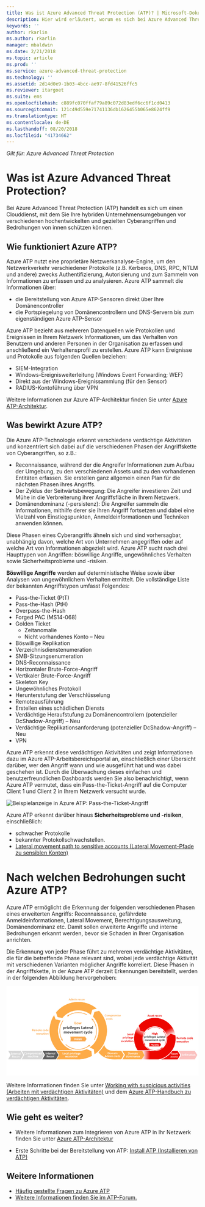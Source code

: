 ```yaml
---
title: Was ist Azure Advanced Threat Protection (ATP)? | Microsoft-Dokumentation
description: Hier wird erläutert, worum es sich bei Azure Advanced Threat Protection (ATP) handelt und welche Arten von verdächtigen Aktivitäten erkannt werden können
keywords: ''
author: rkarlin
ms.author: rkarlin
manager: mbaldwin
ms.date: 2/21/2018
ms.topic: article
ms.prod: ''
ms.service: azure-advanced-threat-protection
ms.technology: ''
ms.assetid: 2d14d0e9-1b03-4bcc-ae97-8fd41526ffc5
ms.reviewer: itargoet
ms.suite: ems
ms.openlocfilehash: c889fc070ffaf79a89c072d83edf6cc6f1cd0413
ms.sourcegitcommit: 121c49d559e71741136db1626455b065e8624ff9
ms.translationtype: HT
ms.contentlocale: de-DE
ms.lasthandoff: 08/20/2018
ms.locfileid: "41734662"
---
```

*Gilt für: Azure Advanced Threat Protection*


# <a name="what-is-azure-advanced-threat-protection"></a>Was ist Azure Advanced Threat Protection?
Bei Azure Advanced Threat Protection (ATP) handelt es sich um einen Clouddienst, mit dem Sie Ihre hybriden Unternehmensumgebungen vor verschiedenen hochentwickelten und gezielten Cyberangriffen und Bedrohungen von innen schützen können.

## <a name="how-azure-atp-works"></a>Wie funktioniert Azure ATP?

Azure ATP nutzt eine proprietäre Netzwerkanalyse-Engine, um den Netzwerkverkehr verschiedener Protokolle (z.B. Kerberos, DNS, RPC, NTLM und andere) zwecks Authentifizierung, Autorisierung und zum Sammeln von Informationen zu erfassen und zu analysieren. Azure ATP sammelt die Informationen über:

-   die Bereitstellung von Azure ATP-Sensoren direkt über Ihre Domänencontroller
-   die Portspiegelung von Domänencontrollern und DNS-Servern bis zum eigenständigen Azure ATP-Sensor

Azure ATP bezieht aus mehreren Datenquellen wie Protokollen und Ereignissen in Ihrem Netzwerk Informationen, um das Verhalten von Benutzern und anderen Personen in der Organisation zu erfassen und anschließend ein Verhaltensprofil zu erstellen.
Azure ATP kann Ereignisse und Protokolle aus folgenden Quellen beziehen:

-   SIEM-Integration
-   Windows-Ereignisweiterleitung (Windows Event Forwarding; WEF)
-   Direkt aus der Windows-Ereignissammlung (für den Sensor)
-   RADIUS-Kontoführung über VPN


Weitere Informationen zur Azure ATP-Architektur finden Sie unter [Azure ATP-Architektur](atp-architecture.md).

## <a name="what-does-azure-atp-do"></a>Was bewirkt Azure ATP?

Die Azure ATP-Technologie erkennt verschiedene verdächtige Aktivitäten und konzentriert sich dabei auf die verschiedenen Phasen der Angriffskette von Cyberangriffen, so z.B.:

-   Reconnaissance, während der die Angreifer Informationen zum Aufbau der Umgebung, zu den verschiedenen Assets und zu den vorhandenen Entitäten erfassen. Sie erstellen ganz allgemein einen Plan für die nächsten Phasen ihres Angriffs.
-   Der Zyklus der Seitwärtsbewegung: Die Angreifer investieren Zeit und Mühe in die Verbreiterung ihrer Angriffsfläche in Ihrem Netzwerk.
-   Domänendominanz (-persistenz): Die Angreifer sammeln die Informationen, mithilfe derer sie ihren Angriff fortsetzen und dabei eine Vielzahl von Einstiegspunkten, Anmeldeinformationen und Techniken anwenden können. 

Diese Phasen eines Cyberangriffs ähneln sich und sind vorhersagbar, unabhängig davon, welche Art von Unternehmen angegriffen oder auf welche Art von Informationen abgezielt wird.
Azure ATP sucht nach drei Haupttypen von Angriffen: böswillige Angriffe, ungewöhnliches Verhalten sowie Sicherheitsprobleme und -risiken.

**Böswillige Angriffe** werden auf deterministische Weise sowie über Analysen von ungewöhnlichem Verhalten ermittelt. Die vollständige Liste der bekannten Angriffstypen umfasst Folgendes:

-   Pass-the-Ticket (PtT)
-   Pass-the-Hash (PtH)
-   Overpass-the-Hash
-   Forged PAC (MS14-068)
-   Golden Ticket
    -   Zeitanomalie
    -   Nicht vorhandenes Konto – Neu
-   Böswillige Replikation
-   Verzeichnisdienstenumeration
-   SMB-Sitzungsenumeration
-   DNS-Reconnaissance
-   Horizontaler Brute-Force-Angriff 
-   Vertikaler Brute-Force-Angriff
-   Skeleton Key
-   Ungewöhnliches Protokoll
-   Herunterstufung der Verschlüsselung
-   Remoteausführung
-   Erstellen eines schädlichen Diensts
-   Verdächtige Heraufstufung zu Domänencontrollern (potenzieller DcShadow-Angriff) – Neu
-   Verdächtige Replikationsanforderung (potenzieller DcShadow-Angriff) – Neu
-   VPN 


Azure ATP erkennt diese verdächtigen Aktivitäten und zeigt Informationen dazu im Azure ATP-Arbeitsbereichsportal an, einschließlich einer Übersicht darüber, wer den Angriff wann und wie ausgeführt hat und was dabei geschehen ist. Durch die Überwachung dieses einfachen und benutzerfreundlichen Dashboards werden Sie also benachrichtigt, wenn Azure ATP vermutet, dass ein Pass-the-Ticket-Angriff auf die Computer Client 1 und Client 2 in Ihrem Netzwerk versucht wurde.

 ![Beispielanzeige in Azure ATP: Pass-the-Ticket-Angriff](media/pass-the-ticket-sa.png)


Azure ATP erkennt darüber hinaus **Sicherheitsprobleme und -risiken**, einschließlich:

-   schwacher Protokolle
-   bekannter Protokollschwachstellen.
-   [Lateral movement path to sensitive accounts (Lateral Movement-Pfade zu sensiblen Konten)](use-case-lateral-movement-path.md)

# <a name="what-threats-does-azure-atp-look-for"></a>Nach welchen Bedrohungen sucht Azure ATP?

Azure ATP ermöglicht die Erkennung der folgenden verschiedenen Phasen eines erweiterten Angriffs: Reconnaissance, gefährdete Anmeldeinformationen, Lateral Movement, Berechtigungsausweitung, Domänendominanz etc. Damit sollen erweiterte Angriffe und interne Bedrohungen erkannt werden, bevor sie Schaden in Ihrer Organisation anrichten.

Die Erkennung von jeder Phase führt zu mehreren verdächtige Aktivitäten, die für die betreffende Phase relevant sind, wobei jede verdächtige Aktivität mit verschiedenen Varianten möglicher Angriffe korreliert.
Diese Phasen in der Angriffskette, in der Azure ATP derzeit Erkennungen bereitstellt, werden in der folgenden Abbildung hervorgehoben:

![Azure ATP: Fokus auf Lateralaktivität in der Kette der Angriffsabwehr](media/attack-kill-chain-small.jpg)


Weitere Informationen finden Sie unter [Working with suspicious activities (Arbeiten mit verdächtigen Aktivitäten)](working-with-suspicious-activities.md) und dem [Azure ATP-Handbuch zu verdächtigen Aktivitäten](suspicious-activity-guide.md).

## <a name="whats-next"></a>Wie geht es weiter?

-   Weitere Informationen zum Integrieren von Azure ATP in Ihr Netzwerk finden Sie unter [Azure ATP-Architektur](atp-architecture.md)

-   Erste Schritte bei der Bereitstellung von ATP: [Install ATP (Installieren von ATP)](install-atp-step1.md)


## <a name="see-also"></a>Weitere Informationen
- [Häufig gestellte Fragen zu Azure ATP](atp-technical-faq.md)
- [Weitere Informationen finden Sie im ATP-Forum.](https://aka.ms/azureatpcommunity)